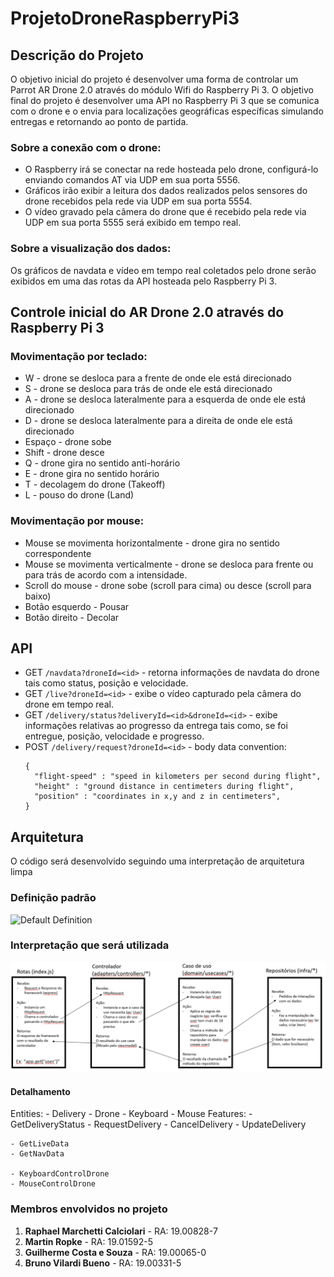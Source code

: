 # ProjetoDroneRaspberryPi3

## Descrição do Projeto

O objetivo inicial do projeto é desenvolver uma forma de controlar um Parrot AR Drone 2.0 através do módulo Wifi do Raspberry Pi 3.
O objetivo final do projeto é desenvolver uma API no Raspberry Pi 3 que se comunica com o drone e o envia para localizações geográficas específicas simulando entregas e retornando ao ponto de partida.

### Sobre a conexão com o drone:
- O Raspberry irá se conectar na rede hosteada pelo drone, configurá-lo enviando comandos AT via UDP em sua porta 5556.
- Gráficos irão exibir a leitura dos dados realizados pelos sensores do drone recebidos pela rede via UDP em sua porta 5554.
- O vídeo gravado pela câmera do drone que é recebido pela rede via UDP em sua porta 5555 será exibido em tempo real.

### Sobre a visualização dos dados:
Os gráficos de navdata e vídeo em tempo real coletados pelo drone serão exibidos em uma das rotas da API hosteada pelo Raspberry Pi 3.

## Controle inicial do AR Drone 2.0 através do Raspberry Pi 3
### Movimentação por teclado:
  - W - drone se desloca para a frente de onde ele está direcionado
  - S - drone se desloca para trás de onde ele está direcionado
  - A - drone se desloca lateralmente para a esquerda de onde ele está direcionado
  - D - drone se desloca lateralmente para a direita de onde ele está direcionado
  - Espaço - drone sobe
  - Shift - drone desce
  - Q - drone gira no sentido anti-horário
  - E - drone gira no sentido horário
  - T - decolagem do drone (Takeoff)
  - L - pouso do drone (Land)

### Movimentação por mouse:
  - Mouse se movimenta horizontalmente - drone gira no sentido correspondente
  - Mouse se movimenta verticalmente - drone se desloca para frente ou para trás de acordo com a intensidade.
  - Scroll do mouse - drone sobe (scroll para cima) ou desce (scroll para baixo)
  - Botão esquerdo - Pousar
  - Botão direito - Decolar

## API
- GET ```/navdata?droneId=<id>``` - retorna informações de navdata do drone tais como status, posição e velocidade.
- GET ```/live?droneId=<id>``` - exibe o vídeo capturado pela câmera do drone em tempo real.
- GET ```/delivery/status?deliveryId=<id>&droneId=<id>``` - exibe informações relativas ao progresso da entrega tais como, se foi entregue, posição, velocidade e progresso.
- POST ```/delivery/request?droneId=<id>``` - body data convention:
  ```
  {
    "flight-speed" : "speed in kilometers per second during flight",
    "height" : "ground distance in centimeters during flight",
    "position" : "coordinates in x,y and z in centimeters",
  }
  ```

## Arquitetura
O código será desenvolvido seguindo uma interpretação de arquitetura limpa

### Definição padrão
![Default Definition](https://miro.medium.com/max/1400/1*0u-ekVHFu7Om7Z-VTwFHvg.png)

### Interpretação que será utilizada
![Reference Definition](https://raw.githubusercontent.com/PropysMaua/ProjetoLPARQ/main/docFiles/BackEnd-Arch.png)

#### Detalhamento
Entities:
	- Delivery
	- Drone
	- Keyboard
	- Mouse
Features:
	- GetDeliveryStatus
	- RequestDelivery
	- CancelDelivery
	- UpdateDelivery

	- GetLiveData
	- GetNavData

	- KeyboardControlDrone
	- MouseControlDrone

### Membros envolvidos no projeto
1. **Raphael Marchetti Calciolari** - RA: 19.00828-7
2. **Martin Ropke** - RA: 19.01592-5
3. **Guilherme Costa e Souza** - RA: 19.00065-0
4. **Bruno Vilardi Bueno** - RA: 19.00331-5
